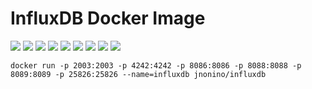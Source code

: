 # InfluxDB Docker Image

[![](https://img.shields.io/docker/pulls/jnonino/influxdb)](https://hub.docker.com/r/jnonino/influxdb/)
[![](hhttps://img.shields.io/docker/build/jnonino/influxdb)](https://hub.docker.com/r/jnonino/influxdb/)
[![](https://img.shields.io/docker/automated/jnonino/influxdb)](https://hub.docker.com/r/jnonino/influxdb/)
[![](https://img.shields.io/docker/stars/jnonino/influxdb)](https://hub.docker.com/r/jnonino/influxdb/)
[![](https://img.shields.io/github/license/cn-docker/influxdb)](https://github.com/cn-docker/influxdb)
[![](https://img.shields.io/github/issues/cn-docker/influxdb)](https://github.com/cn-docker/influxdb)
[![](https://img.shields.io/github/issues-closed/cn-docker/influxdb)](https://github.com/cn-docker/influxdb)
[![](https://img.shields.io/github/languages/code-size/cn-docker/influxdb)](https://github.com/cn-docker/influxdb)
[![](https://img.shields.io/github/repo-size/cn-docker/influxdb)](https://github.com/cn-docker/influxdb)

    docker run -p 2003:2003 -p 4242:4242 -p 8086:8086 -p 8088:8088 -p 8089:8089 -p 25826:25826 --name=influxdb jnonino/influxdb

